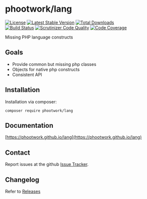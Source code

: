 # phootwork/lang

[![License](https://img.shields.io/github/license/phootwork/lang.svg?style=flat-square)](https://packagist.org/packages/phootwork/lang)
[![Latest Stable Version](https://img.shields.io/packagist/v/phootwork/lang.svg?style=flat-square)](https://packagist.org/packages/phootwork/lang)
[![Total Downloads](https://img.shields.io/packagist/dt/phootwork/lang.svg?style=flat-square&colorB=007ec6)](https://packagist.org/packages/phootwork/lang)<br>
[![Build Status](https://img.shields.io/scrutinizer/build/g/phootwork/lang.svg?style=flat-square)](https://travis-ci.org/phootwork/lang)
[![Scrutinizer Code Quality](https://img.shields.io/scrutinizer/g/phootwork/lang.svg?style=flat-square)](https://scrutinizer-ci.com/g/phootwork/lang)
[![Code Coverage](https://img.shields.io/scrutinizer/coverage/g/phootwork/lang.svg?style=flat-square)](https://scrutinizer-ci.com/g/phootwork/lang)

Missing PHP language constructs

## Goals

- Provide common but missing php classes
- Objects for native php constructs
- Consistent API

## Installation

Installation via composer:

```
composer require phootwork/lang
```

## Documentation

[https://phootwork.github.io/lang](https://phootwork.github.io/lang)

## Contact

Report issues at the github [Issue Tracker](https://github.com/phootwork/lang/issues).

## Changelog

Refer to [Releases](https://github.com/phootwork/lang/releases)
